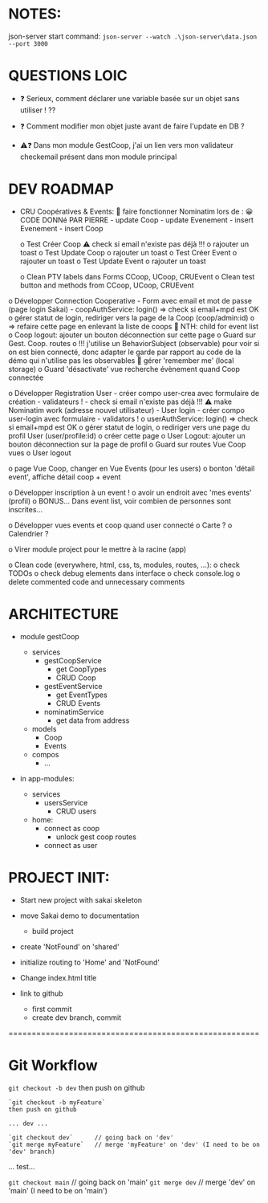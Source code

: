 # NOTES:
json-server start command:
`json-server --watch .\json-server\data.json --port 3000`


# QUESTIONS LOIC
- ❓ Serieux, comment déclarer une variable basée sur un objet sans utiliser ! ??

- ❓ Comment modifier mon objet juste avant de faire l'update en DB ?
- ⚠️❓ Dans mon module GestCoop, j'ai un lien vers mon validateur checkemail présent dans mon module principal


# DEV ROADMAP
- CRU Coopératives & Events:
	👷 faire fonctionner Nominatim lors de :
	😀 CODE DONNé PAR PIERRE
		- update Coop
		- update Evenement
		- insert Evenement
		- insert Coop

	o Test Créer Coop
		⚠️ check si email n'existe pas déjà !!!
		o rajouter un toast
	o Test Update Coop
		o rajouter un toast
	o Test Créer Event
		o rajouter un toast
	o Test Update Event
		o rajouter un toast

	o Clean PTV labels dans Forms CCoop, UCoop, CRUEvent
	o Clean test button and methods from CCoop, UCoop, CRUEvent

o Développer Connection Cooperative
	- Form avec email et mot de passe (page login Sakai)
	- coopAuthService: login() => check si email+mpd est OK
	o gérer statut de login, rediriger vers la page de la Coop (coop/admin:id) 
		o => refaire cette page en enlevant la liste de coops
			🙏 NTH: child for event list
		o Coop logout: ajouter un bouton déconnection sur cette page
	o Guard sur Gest. Coop. routes
		o !!! j'utilise un BehaviorSubject (observable) pour voir si on est bien connecté, donc adapter le garde par rapport au code de la démo qui n'utilise pas les observables
	🙏 gérer 'remember me' (local storage)
	o Guard 'désactivate' vue recherche évènement quand Coop connectée

o Développer Registration User
	- créer compo user-crea avec formulaire de création
		- validateurs !
		- check si email n'existe pas déjà !!!
		⚠️ make Nominatim work (adresse nouvel utilisateur)
	- User login
		- créer compo user-login avec formulaire
			- validators !
	o userAuthService: login() => check si email+mpd est OK
	o gérer statut de login, 
		o rediriger vers une page du profil User (user/profile:id)
			o créer cette page
			o User Logout: ajouter un bouton déconnection sur la page de profil
	o Guard sur routes Vue Coop vues
	o User logout

o page Vue Coop, changer en Vue Events (pour les users)
	o bonton 'détail event', affiche détail coop + event

o Développer inscription à un event !
	o avoir un endroit avec 'mes events' (profil)
	o BONUS... Dans event list, voir combien de personnes sont inscrites...

o Développer vues events et coop quand user connecté
	o Carte ?
	o Calendrier ?

o Virer module project pour le mettre à la racine (app)

o Clean code (everywhere, html, css, ts, modules, routes, ...):
	o check TODOs
	o check debug elements dans interface
	o check console.log
	o delete commented code and unnecessary comments


# ARCHITECTURE
- module gestCoop
	- services
		- gestCoopService
			- get CoopTypes
			- CRUD Coop
		- gestEventService
			- get EventTypes
			- CRUD Events
		- nominatimService
			- get data from address
	- models
		- Coop
		- Events
	- compos
		- ...

- in app-modules:
	- services
		- usersService
			- CRUD users
	- home: 
		- connect as coop
			- unlock gest coop routes
		- connect as user


# PROJECT INIT: 
- Start new project with sakai skeleton
- move Sakai demo to documentation
	- build project
- create 'NotFound' on 'shared'
- initialize routing to 'Home' and 'NotFound'

- Change index.html title

- link to github
	- first commit
	- create dev branch, commit

======================================================

# Git Workflow
`git checkout -b dev`
then push on github

	`git checkout -b myFeature`
	then push on github

	... dev ...

	`git checkout dev`		// going back on 'dev'
	`git merge myFeature` 	// merge 'myFeature' on 'dev' (I need to be on 'dev' branch)

... test...

`git checkout main` 		// going back on 'main'
`git merge dev` 			// merge 'dev' on 'main' (I need to be on 'main')
